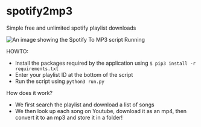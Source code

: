 # spotify2mp3
Simple free and unlimited spotify playlist downloads

![An image showing the Spotify To MP3 script Running](https://i.imgur.com/bxGQCt6.png)

HOWTO:

- Install the packages required by the application using `$ pip3 install -r requirements.txt`
- Enter your playlist ID at the bottom of the script
- Run the script using `python3 run.py`

How does it work?

- We first search the playlist and download a list of songs
- We then look up each song on Youtube, download it as an mp4, then convert it to an mp3 and store it in a folder!
